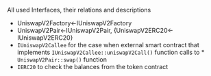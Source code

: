 All used Interfaces, their relations and descriptions
* UniswapV2Factory<-IUniswapV2Factory
* UniswapV2Pair<-IUniswapV2Pair, {UniswapV2ERC20<-IUniswapV2ERC20}
* `IUniswapV2Callee` for the case when external smart contract that implements `IUniswapV2Callee::uniswapV2Call()` function calls to  * `UniswapV2Pair::swap()` function
* `IERC20` to check the balances from the token contract
